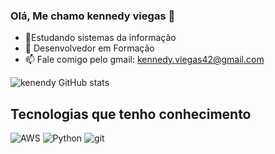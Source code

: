 ### Olá, Me chamo kennedy viegas 👋

- 🔭Estudando  sistemas da informação
- 🌱 Desenvolvedor  em Formação 
- 📫 Fale comigo pelo gmail: kennedy.viegas42@gmail.com

![kenendy GitHub stats](https://github-readme-stats.vercel.app/api?username=kennedyviegas&show_icons=true&theme=tokyonight)

## Tecnologias que tenho conhecimento 
<div style="display:inline_black">
<img alt="AWS " src="https://img.shields.io/badge/Amazon_AWS-FF9900?style=for-the-badge&logo=amazonaws&logoColor=white">
<img alt="Python " src="https://img.shields.io/badge/Python-14354C?style=for-the-badge&logo=python&logoColor=white">
<img alt="git" src="https://img.shields.io/badge/GIT-E44C30?style=for-the-badge&logo=git&logoColor=white">
</div>
